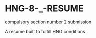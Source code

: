 # HNG-8-_-RESUME
compulsory section number 2 submission    

A resume built to fulfill HNG conditions
